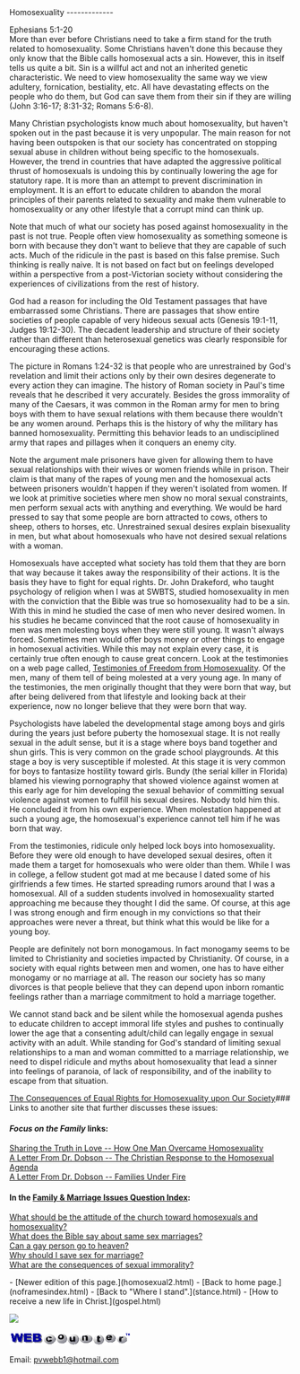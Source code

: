  <head> <title>(PVW) Homosexuality</title> <meta content="IE=9" http-equiv="X-UA-Compatible"></meta> <link href="css/page_style.css" rel="stylesheet" type="text/css"></link> </head><body><div class="page_style"> Homosexuality
-------------

 Ephesians 5:1-20  
More than ever before Christians need to take a firm stand for the truth related to homosexuality. Some Christians haven't done this because they only know that the Bible calls homosexual acts a sin. However, this in itself tells us quite a bit. Sin is a willful act and not an inherited genetic characteristic. We need to view homosexuality the same way we view adultery, fornication, bestiality, etc. All have devastating effects on the people who do them, but God can save them from their sin if they are willing (John 3:16-17; 8:31-32; Romans 5:6-8).

Many Christian psychologists know much about homosexuality, but haven't spoken out in the past because it is very unpopular. The main reason for not having been outspoken is that our society has concentrated on stopping sexual abuse in children without being specific to the homosexuals. However, the trend in countries that have adapted the aggressive political thrust of homosexuals is undoing this by continually lowering the age for statutory rape. It is more than an attempt to prevent discrimination in employment. It is an effort to educate children to abandon the moral principles of their parents related to sexuality and make them vulnerable to homosexuality or any other lifestyle that a corrupt mind can think up.

Note that much of what our society has posed against homosexuality in the past is not true. People often view homosexuality as something someone is born with because they don't want to believe that they are capable of such acts. Much of the ridicule in the past is based on this false premise. Such thinking is really naive. It is not based on fact but on feelings developed within a perspective from a post-Victorian society without considering the experiences of civilizations from the rest of history.

God had a reason for including the Old Testament passages that have embarrassed some Christians. There are passages that show entire societies of people capable of very hideous sexual acts (Genesis 19:1-11, Judges 19:12-30). The decadent leadership and structure of their society rather than different than heterosexual genetics was clearly responsible for encouraging these actions.

The picture in Romans 1:24-32 is that people who are unrestrained by God's revelation and limit their actions only by their own desires degenerate to every action they can imagine. The history of Roman society in Paul's time reveals that he described it very accurately. Besides the gross immorality of many of the Caesars, it was common in the Roman army for men to bring boys with them to have sexual relations with them because there wouldn't be any women around. Perhaps this is the history of why the military has banned homosexuality. Permitting this behavior leads to an undisciplined army that rapes and pillages when it conquers an enemy city.

Note the argument male prisoners have given for allowing them to have sexual relationships with their wives or women friends while in prison. Their claim is that many of the rapes of young men and the homosexual acts between prisoners wouldn't happen if they weren't isolated from women. If we look at primitive societies where men show no moral sexual constraints, men perform sexual acts with anything and everything. We would be hard pressed to say that some people are born attracted to cows, others to sheep, others to horses, etc. Unrestrained sexual desires explain bisexuality in men, but what about homosexuals who have not desired sexual relations with a woman.

Homosexuals have accepted what society has told them that they are born that way because it takes away the responsibility of their actions. It is the basis they have to fight for equal rights. Dr. John Drakeford, who taught psychology of religion when I was at SWBTS, studied homosexuality in men with the conviction that the Bible was true so homosexuality had to be a sin. With this in mind he studied the case of men who never desired women. In his studies he became convinced that the root cause of homosexuality in men was men molesting boys when they were still young. It wasn't always forced. Sometimes men would offer boys money or other things to engage in homosexual activities. While this may not explain every case, it is certainly true often enough to cause great concern. Look at the testimonies on a web page called, [Testimonies of Freedom from Homosexuality](http://www.messiah.edu/hpages/facstaff/chase/h/testimon/index.htm). Of the men, many of them tell of being molested at a very young age. In many of the testimonies, the men originally thought that they were born that way, but after being delivered from that lifestyle and looking back at their experience, now no longer believe that they were born that way.

Psychologists have labeled the developmental stage among boys and girls during the years just before puberty the homosexual stage. It is not really sexual in the adult sense, but it is a stage where boys band together and shun girls. This is very common on the grade school playgrounds. At this stage a boy is very susceptible if molested. At this stage it is very common for boys to fantasize hostility toward girls. Bundy (the serial killer in Florida) blamed his viewing pornography that showed violence against women at this early age for him developing the sexual behavior of committing sexual violence against women to fulfill his sexual desires. Nobody told him this. He concluded it from his own experience. When molestation happened at such a young age, the homosexual's experience cannot tell him if he was born that way.

From the testimonies, ridicule only helped lock boys into homosexuality. Before they were old enough to have developed sexual desires, often it made them a target for homosexuals who were older than them. While I was in college, a fellow student got mad at me because I dated some of his girlfriends a few times. He started spreading rumors around that I was a homosexual. All of a sudden students involved in homosexuality started approaching me because they thought I did the same. Of course, at this age I was strong enough and firm enough in my convictions so that their approaches were never a threat, but think what this would be like for a young boy.

People are definitely not born monogamous. In fact monogamy seems to be limited to Christianity and societies impacted by Christianity. Of course, in a society with equal rights between men and women, one has to have either monogamy or no marriage at all. The reason our society has so many divorces is that people believe that they can depend upon inborn romantic feelings rather than a marriage commitment to hold a marriage together.

We cannot stand back and be silent while the homosexual agenda pushes to educate children to accept immoral life styles and pushes to continually lower the age that a consenting adult/child can legally engage in sexual activity with an adult. While standing for God's standard of limiting sexual relationships to a man and woman committed to a marriage relationship, we need to dispel ridicule and myths about homosexuality that lead a sinner into feelings of paranoia, of lack of responsibility, and of the inability to escape from that situation.

 [The Consequences of Equal Rights for Homosexuality upon Our Society](hs_agenda.html)### Links to another site that further discusses these issues:

#### *Focus on the Family* links:

 [Sharing the Truth in Love -- How One Man Overcame Homosexuality](http://web.archive.org/web/20010417134813/http://www.family.org/cforum/research/papers/A0002272.html)  
 [A Letter From Dr. Dobson -- The Christian Response to the Homosexual Agenda](http://web.archive.org/web/20010416015012/http://www.family.org/docstudy/newsletters/a0001935.html)  
 [A Letter From Dr. Dobson -- Families Under Fire](http://web.archive.org/web/20021016171852/http://www.family.org/docstudy/newsletters/a0002203.html)

#### In the [Family &amp; Marriage Issues Question Index](http://www.christiananswers.net/menu-af1.html):

[What should be the attitude of the church toward homosexuals and homosexuality?  
 ](http://www.christiananswers.net/q-eden/edn-f019.html)[What does the Bible say about same sex marriages?](http://www.christiananswers.net/q-eden/edn-f018.html)  
 [Can a gay person go to heaven?](http://www.christiananswers.net/q-dml/dml-y023.html)  
 [Why should I save sex for marriage?](http://www.christiananswers.net/q-sum/sum-f001.html)  
 [What are the consequences of sexual immorality?](http://www.christiananswers.net/q-eden/edn-f007.html)

 </div>- [Newer edition of this page.](homosexual2.html)
- [Back to home page.](noframesindex.html)
- [Back to "Where I stand".](stance.html)
- [How to receive a new life in Christ.](gospel.html)
 
![](http://counter.digits.com/wc/-d/4/pvwebb)

[![digits](images/wc-03.gif)](http://www.digits.com/)

Email: [pvwebb1@hotmail.com](mailto:pvwebb1@hotmail.com)

 